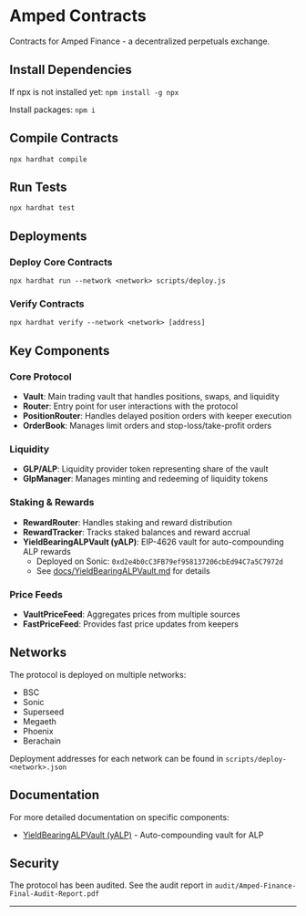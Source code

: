 # Amped Contracts
Contracts for Amped Finance - a decentralized perpetuals exchange.

## Install Dependencies
If npx is not installed yet:
`npm install -g npx`

Install packages:
`npm i`

## Compile Contracts
`npx hardhat compile`

## Run Tests
`npx hardhat test`

## Deployments

### Deploy Core Contracts
`npx hardhat run --network <network> scripts/deploy.js`

### Verify Contracts
`npx hardhat verify --network <network> [address]`

## Key Components

### Core Protocol
- **Vault**: Main trading vault that handles positions, swaps, and liquidity
- **Router**: Entry point for user interactions with the protocol
- **PositionRouter**: Handles delayed position orders with keeper execution
- **OrderBook**: Manages limit orders and stop-loss/take-profit orders

### Liquidity
- **GLP/ALP**: Liquidity provider token representing share of the vault
- **GlpManager**: Manages minting and redeeming of liquidity tokens

### Staking & Rewards
- **RewardRouter**: Handles staking and reward distribution
- **RewardTracker**: Tracks staked balances and reward accrual
- **YieldBearingALPVault (yALP)**: EIP-4626 vault for auto-compounding ALP rewards
  - Deployed on Sonic: `0xd2e4b0cC3FB79ef958137206cbEd94C7a5C7972d`
  - See [docs/YieldBearingALPVault.md](docs/YieldBearingALPVault.md) for details

### Price Feeds
- **VaultPriceFeed**: Aggregates prices from multiple sources
- **FastPriceFeed**: Provides fast price updates from keepers

## Networks

The protocol is deployed on multiple networks:
- BSC
- Sonic
- Superseed
- Megaeth
- Phoenix
- Berachain

Deployment addresses for each network can be found in `scripts/deploy-<network>.json`

## Documentation

For more detailed documentation on specific components:
- [YieldBearingALPVault (yALP)](docs/YieldBearingALPVault.md) - Auto-compounding vault for ALP

## Security

The protocol has been audited. See the audit report in `audit/Amped-Finance-Final-Audit-Report.pdf`

-------------------------------------------------------------------------------
